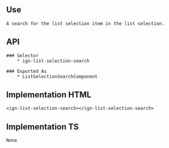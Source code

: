 ## Use
    A search for the list selection item in the list selection.

## API
    ### Selector
        * ign-list-selection-search

    ### Exported As
        * ListSelectionSearchComponent

## Implementation HTML 
    <ign-list-selection-search></ign-list-selection-search>

## Implementation TS
    None